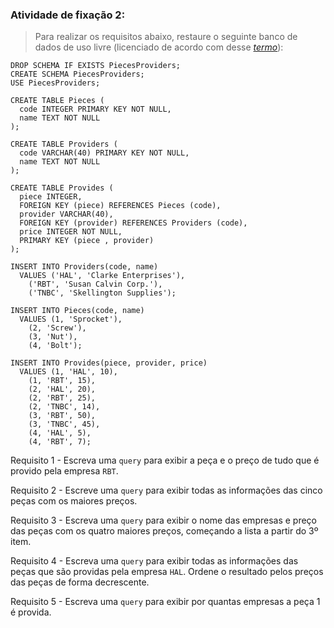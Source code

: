 ###  Atividade de fixação 2:
> Para realizar os requisitos abaixo, restaure o seguinte banco de dados de uso livre (licenciado de acordo com desse _[termo](https://creativecommons.org/licenses/by-sa/3.0/)_):

```
DROP SCHEMA IF EXISTS PiecesProviders;
CREATE SCHEMA PiecesProviders;
USE PiecesProviders;

CREATE TABLE Pieces (
  code INTEGER PRIMARY KEY NOT NULL,
  name TEXT NOT NULL
);

CREATE TABLE Providers (
  code VARCHAR(40) PRIMARY KEY NOT NULL,
  name TEXT NOT NULL
);

CREATE TABLE Provides (
  piece INTEGER,
  FOREIGN KEY (piece) REFERENCES Pieces (code),
  provider VARCHAR(40),
  FOREIGN KEY (provider) REFERENCES Providers (code),
  price INTEGER NOT NULL,
  PRIMARY KEY (piece , provider)
);

INSERT INTO Providers(code, name)
  VALUES ('HAL', 'Clarke Enterprises'),
    ('RBT', 'Susan Calvin Corp.'),
    ('TNBC', 'Skellington Supplies');

INSERT INTO Pieces(code, name)
  VALUES (1, 'Sprocket'),
    (2, 'Screw'),
    (3, 'Nut'),
    (4, 'Bolt');

INSERT INTO Provides(piece, provider, price)
  VALUES (1, 'HAL', 10),
    (1, 'RBT', 15),
    (2, 'HAL', 20),
    (2, 'RBT', 25),
    (2, 'TNBC', 14),
    (3, 'RBT', 50),
    (3, 'TNBC', 45),
    (4, 'HAL', 5),
    (4, 'RBT', 7);
```


Requisito 1 - Escreva uma `query` para exibir a peça e o preço de tudo que é provido pela empresa `RBT`.

Requisito 2 - Escreve uma `query` para exibir todas as informações das cinco peças com os maiores preços.

Requisito 3 - Escreva uma `query` para exibir o nome das empresas e preço das peças com os quatro maiores preços, começando a lista a partir do 3º item.

Requisito 4 - Escreva uma `query` para exibir todas as informações das peças que são providas pela empresa `HAL`. Ordene o resultado pelos preços das peças de forma decrescente.

Requisito 5 - Escreva uma `query` para exibir por quantas empresas a peça 1 é provida.





